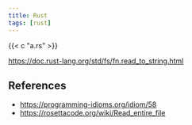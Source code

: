 ```yaml
---
title: Rust
tags: [rust]
---
```


{{< c "a.rs" >}}

<https://doc.rust-lang.org/std/fs/fn.read_to_string.html>

## References

- <https://programming-idioms.org/idiom/58>
- <https://rosettacode.org/wiki/Read_entire_file>
